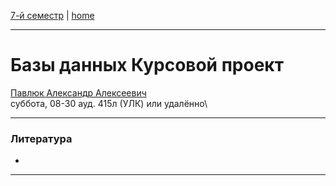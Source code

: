 [7-й семестр](../2021_2022_7_sem.md) | [home](../README.md)
____________________________________
# Базы данных Курсовой проект
[Павлюк Александр Алексеевич](https://www.linkedin.com/in/alexander-pavlyuk-a1695664/) \
суббота, 08-30 ауд. 415л (УЛК) или удалённо\
____________________________________
### Литература

* 
____________________________________
